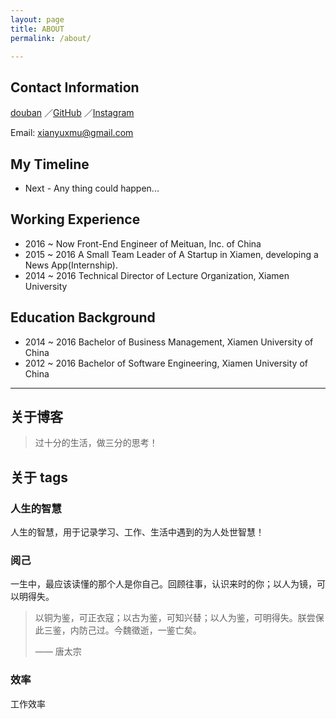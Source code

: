 ```yaml
---
layout: page
title: ABOUT
permalink: /about/

---
```




## Contact Information

[douban](https://www.douban.com/people/54904096/)
／[GitHub](https://github.com/xianyuxmu)
／[Instagram](https://www.instagram.com/robinchen17/)

Email: [xianyuxmu@gmail.com](mailto:xianyuxmu@gmail.com)



## My Timeline

- Next - Any thing could happen...



## Working Experience

- 2016 ~ Now Front-End Engineer of Meituan, Inc. of China
- 2015 ~ 2016 A Small Team Leader of A Startup in Xiamen, developing a News App(Internship).
- 2014 ~ 2016 Technical Director of Lecture Organization, Xiamen University 

## Education Background

- 2014 ~ 2016 Bachelor of Business Management, Xiamen University of China
- 2012 ~ 2016 Bachelor of Software Engineering, Xiamen University of China

----

## 关于博客

<blockquote class="blockquote-center">
<p>过十分的生活，做三分的思考！</p>
</blockquote>

## 关于 tags

### 人生的智慧

人生的智慧，用于记录学习、工作、生活中遇到的为人处世智慧！

### 阅己

一生中，最应该读懂的那个人是你自己。回顾往事，认识来时的你；以人为镜，可以明得失。

<blockquote>
<p>
以铜为鉴，可正衣寇；以古为鉴，可知兴替；以人为鉴，可明得失。朕尝保此三鉴，内防己过。今魏徵逝，一鉴亡矣。
</p>
<p> —— 唐太宗</p>
</blockquote>


### 效率

工作效率






